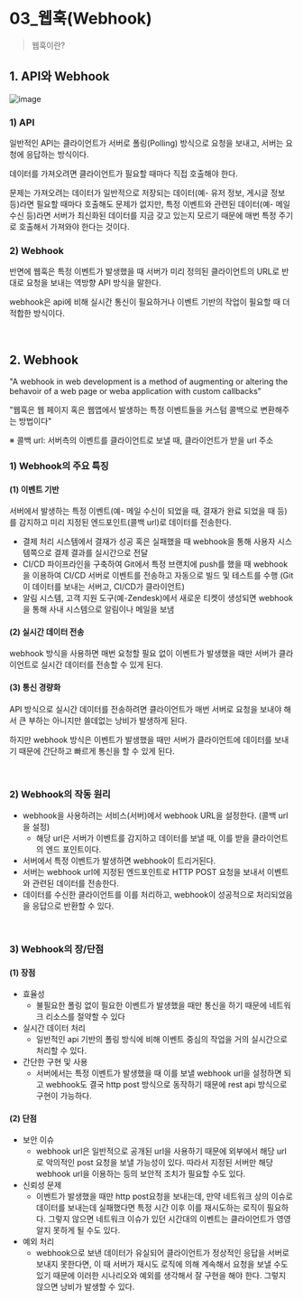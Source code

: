 # 03_웹훅(Webhook)

> 웹훅이란?

## 1. API와 Webhook

![image](https://github.com/user-attachments/assets/7b1bf239-fb1d-4f3b-b51a-b9264f992bb4)

### 1) API

일반적인 API는 클라이언트가 서버로 폴링(Polling) 방식으로 요청을 보내고, 서버는 요청에 응답하는 방식이다.

데이터를 가져오려면 클라이언트가 필요할 때마다 직접 호출해야 한다.

문제는 가져오려는 데이터가 일반적으로 저장되는 데이터(예- 유저 정보, 게시글 정보 등)라면 필요할 때마다 호출해도 문제가 없지만, 특정 이벤트와 관련된 데이터(예- 메일 수신 등)라면 서버가 최신화된 데이터를 지금 갖고 있는지 모르기 때문에 매번 특정 주기로 호출해서 가져와야 한다는 것이다.

### 2) Webhook

반면에 웹훅은 특정 이벤트가 발생했을 때 서버가 미리 정의된 클라이언트의 URL로 반대로 요청을 보내는 역방향 API 방식을 말한다.

webhook은 api에 비해 실시간 통신이 필요하거나 이벤트 기반의 작업이 필요할 때 더 적합한 방식이다.

<br>

## 2. Webhook

"A webhook in web development is a method of augmenting or altering the behavoir of a web page or weba application with custom callbacks"

"웹훅은 웹 페이지 혹은 웹앱에서 발생하는 특정 이벤트들을 커스텀 콜백으로 변환해주는 방법이다"

※ 콜백 url: 서버측의 이벤트를 클라이언트로 보낼 때, 클라이언트가 받을 url 주소

### 1) Webhook의 주요 특징

#### (1) 이벤트 기반

서버에서 발생하는 특정 이벤트(예- 메일 수신이 되었을 때, 결재가 완료 되었을 때 등)를 감지하고 미리 지정된 엔드포인트(콜백 url)로 데이터를 전송한다.

- 결제 처리 시스템에서 결재가 성공 혹은 실패했을 때 webhook을 통해 사용자 시스템쪽으로 결제 결과를 실시간으로 전달
- CI/CD 파이프라인을 구축하여 Git에서 특정 브랜치에 push를 했을 때 webhook을 이용하여 CI/CD 서버로 이벤트를 전송하고 자동으로 빌드 및 테스트를 수행 (Git이 데이터를 보내는 서버고, CI/CD가 클라이언트)
- 알림 시스템, 고객 지원 도구(예-Zendesk)에서 새로운 티켓이 생성되면 webhook을 통해 사내 시스템으로 알림이나 메일을 보냄

#### (2) 실시간 데이터 전송

 webhook 방식을 사용하면 매번 요청할 필요 없이 이벤트가 발생했을 때만 서버가 클라이언트로 실시간 데이터를 전송할 수 있게 된다.

#### (3) 통신 경량화

API 방식으로 실시간 데이터를 전송하려면 클라이언트가 매번 서버로 요청을 보내야 해서 큰 부하는 아니지만 쓸데없는 낭비가 발생하게 된다.

하지만 webhook 방식은 이벤트가 발생했을 때만 서버가 클라이언트에 데이터를 보내기 때문에 간단하고 빠르게 통신을 할 수 있게 된다.

<br>

### 2) Webhook의 작동 원리

- webhook을 사용하려는 서비스(서버)에서 webhook URL을 설정한다. (콜백 url을 설정)
  - 해당 url은 서버가 이벤트를 감지하고 데이터를 보낼 때, 이를 받을 클라이언트의 엔드 포인트이다.
- 서버에서 특정 이벤트가 발생하면 webhook이 트리거된다.
- 서버는 webhook url에 지정된 엔드포인트로 HTTP POST 요청을 보내서 이벤트와 관련된 데이터를 전송한다.
- 데이터를 수신한 클라이언트를 이를 처리하고, webhook이 성공적으로 처리되었음을 응답으로 반환할 수 있다.

<br>

### 3) Webhook의 장/단점

#### (1) 장점

- 효율성
  - 불필요한 폴링 없이 필요한 이벤트가 발생했을 때만 통신을 하기 때문에 네트워크 리소스를 절약할 수 있다
- 실시간 데이터 처리
  - 일반적인 api 기반의 폴링 방식에 비해 이벤트 중심의 작업을 거의 실시간으로 처리할 수 있다.
- 간단한 구현 및 사용
  - 서버에서는 특정 이벤트가 발생했을 때 이를 보낼 webhook url을 설정하면 되고 webhook도 결국 http post 방식으로 동작하기 때문에 rest api 방식으로 구현이 가능하다.

#### (2) 단점

- 보안 이슈
  - webhook url은 일반적으로 공개된 url을 사용하기 때문에 외부에서 해당 url로 악의적인 post 요청을 보낼 가능성이 있다. 따라서 지정된 서버만 해당 webhook url을 이용하는 등의 보안적 조치가 필요할 수도 있다.
- 신뢰성 문제
  - 이벤트가 발생했을 때만 http post요청을 보내는데, 만약 네트워크 상의 이슈로 데이터를 보내는데 실패했다면 특정 시간 이후 이를 재시도하는 로직이 필요하다. 그렇지 않으면 네트워크 이슈가 있던 시간대의 이벤트는 클라이언트가 영영 알지 못하게 될 수도 있다.
- 예외 처리
  - webhook으로 보낸 데이터가 유실되어 클라이언트가 정상적인 응답을 서버로 보내지 못한다면, 이 때 서버가 재시도 로직에 의해 계속해서 요청을 보낼 수도 있기 때문에 이러한 시나리오와 예외를 생각해서 잘 구현을 해야 한다. 그렇지 않으면 낭비가 발생할 수 있다.
